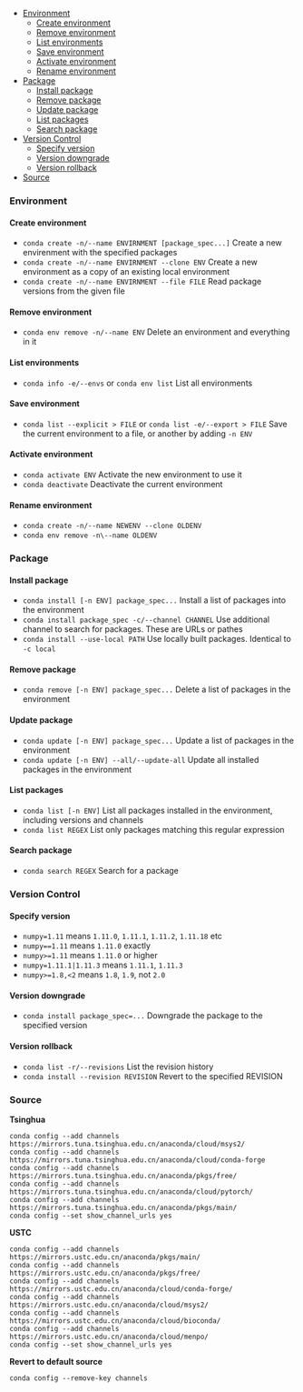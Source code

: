<!-- TOC -->

- [Environment](#environment)
  - [Create environment](#create-environment)
  - [Remove environment](#remove-environment)
  - [List environments](#list-environments)
  - [Save environment](#save-environment)
  - [Activate environment](#activate-environment)
  - [Rename environment](#rename-environment)
- [Package](#package)
  - [Install package](#install-package)
  - [Remove package](#remove-package)
  - [Update package](#update-package)
  - [List packages](#list-packages)
  - [Search package](#search-package)
- [Version Control](#version-control)
  - [Specify version](#specify-version)
  - [Version downgrade](#version-downgrade)
  - [Version rollback](#version-rollback)
- [Source](#source)

<!-- /TOC -->





### Environment
#### Create environment
- `conda create -n/--name ENVIRNMENT [package_spec...]` Create a new envirenment with the specified packages
- `conda create -n/--name ENVIRNMENT --clone ENV` Create a new environment as a copy of an existing local environment
- `conda create -n/--name ENVIRNMENT --file FILE` Read package versions from the given file

#### Remove environment
- `conda env remove -n/--name ENV` Delete an environment and everything in it

#### List environments
- `conda info -e/--envs` or `conda env list` List all environments

#### Save environment
- `conda list --explicit > FILE` or `conda list -e/--export > FILE` Save the current environment to a file, or another by adding `-n ENV`

#### Activate environment
- `conda activate ENV` Activate the new environment to use it
- `conda deactivate` Deactivate the current environment

#### Rename environment
- `conda create -n/--name NEWENV --clone OLDENV`
- `conda env remove -n\--name OLDENV`








### Package
#### Install package
- `conda install [-n ENV] package_spec...` Install a list of packages into the environment
- `conda install package_spec -c/--channel CHANNEL` Use additional channel to search for packages. These are URLs or pathes
- `conda install --use-local PATH` Use locally built packages. Identical to `-c local`

#### Remove package
- `conda remove [-n ENV] package_spec...` Delete a list of packages in the environment

#### Update package
- `conda update [-n ENV] package_spec...` Update a list of packages in the environment
- `conda update [-n ENV] --all/--update-all` Update all installed packages in the environment

#### List packages
- `conda list [-n ENV]` List all packages installed in the environment, including versions and channels
- `conda list REGEX` List only packages matching this regular expression

#### Search package
- `conda search REGEX` Search for a package








### Version Control
#### Specify version
- `numpy=1.11` means `1.11.0`, `1.11.1`, `1.11.2`, `1.11.18` etc
- `numpy==1.11` means `1.11.0` exactly
- `numpy>=1.11` means `1.11.0` or higher
- `numpy=1.11.1|1.11.3` means `1.11.1`, `1.11.3`
- `numpy>=1.8,<2` means `1.8`, `1.9`, not `2.0`

#### Version downgrade
- `conda install package_spec=...` Downgrade the package to the specified version

#### Version rollback
- `conda list -r/--revisions` List the revision history
- `conda install --revision REVISION` Revert to the specified REVISION








### Source
**Tsinghua**
```shell
conda config --add channels https://mirrors.tuna.tsinghua.edu.cn/anaconda/cloud/msys2/
conda config --add channels https://mirrors.tuna.tsinghua.edu.cn/anaconda/cloud/conda-forge
conda config --add channels https://mirrors.tuna.tsinghua.edu.cn/anaconda/pkgs/free/
conda config --add channels https://mirrors.tuna.tsinghua.edu.cn/anaconda/cloud/pytorch/
conda config --add channels https://mirrors.tuna.tsinghua.edu.cn/anaconda/pkgs/main/
conda config --set show_channel_urls yes
```
**USTC**
```shell
conda config --add channels https://mirrors.ustc.edu.cn/anaconda/pkgs/main/
conda config --add channels https://mirrors.ustc.edu.cn/anaconda/pkgs/free/
conda config --add channels https://mirrors.ustc.edu.cn/anaconda/cloud/conda-forge/
conda config --add channels https://mirrors.ustc.edu.cn/anaconda/cloud/msys2/
conda config --add channels https://mirrors.ustc.edu.cn/anaconda/cloud/bioconda/
conda config --add channels https://mirrors.ustc.edu.cn/anaconda/cloud/menpo/
conda config --set show_channel_urls yes
```
**Revert to default source**
```shell
conda config --remove-key channels
```

